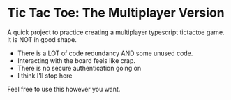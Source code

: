 # Tic Tac Toe: The Multiplayer Version
A quick project to practice creating a multiplayer typescript tictactoe game. It is NOT in good shape.
- There is a LOT of code redundancy AND some unused code.
- Interacting with the board feels like crap.
- There is no secure authentication going on
- I think I'll stop here

Feel free to use this however you want.
